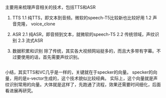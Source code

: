 主要用来梳理声音相关的技术，包括TTS和ASR


1. TTS
    1.1 纯TTS，即文本到音频。微软的speech-T5比较新也比较好用
    1.2 声音克隆， voice_clone


2. ASR
    2.1 纯ASR，即音频到文本，就微软的speech-T5
    2.2 传统领域，声纹识别
    2.3 流式ASR


3. 数据积累和识别
    除了传统，其实各大视频网站挺多的，而且大多带有字幕。不过要使用的话，首先需要声纹识别。

## 
小结，其实TTS和VC几乎是一样的，关键就在于specker的向量。
specker的向量，用的是x-vector生成的，这个技术貌似比较经典。
实际上，这个向量就是声纹识别常用的向量。大体就是这样了，先跑通了流程，效果还需要时间细化，后面看进展再研究。